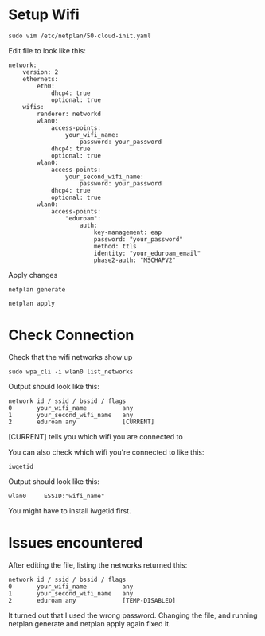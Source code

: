 # Setup Wifi
```
sudo vim /etc/netplan/50-cloud-init.yaml
```

Edit file to look like this:
```
network:
    version: 2
    ethernets:
        eth0:
            dhcp4: true
            optional: true
    wifis:
        renderer: networkd
        wlan0:
            access-points:
                your_wifi_name:
                    password: your_password
            dhcp4: true
            optional: true
        wlan0:
            access-points:
                your_second_wifi_name:
                    password: your_password
            dhcp4: true
            optional: true
        wlan0:
            access-points:
                "eduroam":
                    auth:
                        key-management: eap
                        password: "your_password"
                        method: ttls
                        identity: "your_eduroam_email"
                        phase2-auth: "MSCHAPV2"
```
Apply changes
```
netplan generate
```
```
netplan apply
```

# Check Connection
Check that the wifi networks show up
```
sudo wpa_cli -i wlan0 list_networks
```

Output should look like this:
```
network id / ssid / bssid / flags
0       your_wifi_name          any  
1       your_second_wifi_name   any  
2       eduroam any             [CURRENT]
```

[CURRENT] tells you which wifi you are connected to

You can also check which wifi you're connected to like this:  
```
iwgetid
```

Output should look like this:
```
wlan0     ESSID:"wifi_name"
```

You might have to install iwgetid first.

# Issues encountered
After editing the file, listing the networks returned this:
```
network id / ssid / bssid / flags
0       your_wifi_name          any  
1       your_second_wifi_name   any  
2       eduroam any             [TEMP-DISABLED]
```
It turned out that I used the wrong password. Changing the file, and running netplan generate and netplan apply again fixed it.
